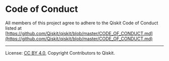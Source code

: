<!-- Copyright Contributors to the Qiskit project. -->

# Code of Conduct

All members of this project agree to adhere to the Qiskit Code of Conduct listed at [https://github.com/Qiskit/qiskit/blob/master/CODE_OF_CONDUCT.md](https://github.com/Qiskit/qiskit/blob/master/CODE_OF_CONDUCT.md)

----

License: [CC BY 4.0](https://creativecommons.org/licenses/by/4.0/),
Copyright Contributors to Qiskit.
